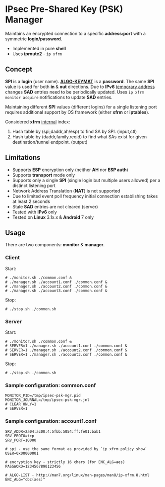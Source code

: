 # IPsec Pre-Shared Key (PSK) Manager
Maintains an encrypted connection to a specific **address:port** with a symmetric **login/password**.
 - Implemented in pure **shell**
 - Uses **iproute2** - `ip xfrm`

## Concept
**SPI** is a **login** (user name).
**[ALGO-KEYMAT](http://man7.org/linux/man-pages/man8/ip-xfrm.8.html)** is a **password**.
The same **SPI** value is used for both **in** & **out** directions.
Due to **IPv6** [temporary address](https://tools.ietf.org/html/rfc4941#section-1.2) changes **SAD** entries need to be periodically updated.
Uses `ip xfrm monitor acquire` notifications to update **SAD** entries.

Maintaining different **SPI** values (different logins) for a single listening port requires additional support by OS framework (either **xfrm** or **iptables**).

Considered **xfrm** [internal](https://paulgorman.org/technical/ipsec.txt.html) index:
  1. Hash table by (spi,daddr,ah/esp) to find SA by SPI. (input,ctl)
  2. Hash table by (daddr,family,reqid) to find what SAs exist for given
     destination/tunnel endpoint. (output)

## Limitations
 - Supports **ESP** encryption only (neither **AH** nor **ESP auth**)
 - Supports **transport** mode only
 - Supports only a single **SPI** (single login but multiple users allowed) per a distinct listening port
 - Network Address Translation (**NAT**) is not supported
 - Due to limited event poll frequency initial connection establishing takes at least 2 seconds
 - Stale **SAD** entries are not cleared (server)
 - Tested with **IPv6** only
 - Tested on **Linux** 3.1x.x & **Android** 7 only

## Usage
There are two components: **monitor** & **manager**.

### Client
Start:
```
# ./monitor.sh ./common.conf &
# ./manager.sh ./account1.conf ./common.conf &
# ./manager.sh ./account2.conf ./common.conf &
# ./manager.sh ./account3.conf ./common.conf &
```
Stop:
```
# ./stop.sh ./common.sh
```

### Server
Start:
```
# ./monitor.sh ./common.conf &
# SERVER=1 ./manager.sh ./account1.conf ./common.conf &
# SERVER=1 ./manager.sh ./account2.conf ./common.conf &
# SERVER=1 ./manager.sh ./account3.conf ./common.conf &
```
Stop:
```
# ./stop.sh ./common.sh
```

### Sample configuration: common.conf
```
MONITOR_PID=/tmp/ipsec-psk-mgr.pid
MONITOR_JOURNAL=/tmp/ipsec-psk-mgr.jnl
# CLEAR_ONLY=1
# SERVER=1
```

### Sample configuration: account1.conf
```
SRV_ADDR=2a04:ac00:4:5fbb:5054:ff:fe01:bab1
SRV_PROTO=tcp
SRV_PORT=10000

# spi - use the same format as provided by `ip xfrm policy show`
USER=0x00000001

# encryption key - strictly 16 chars (for ENC_ALG=aes)
PASSWORD=1234567890123456

# ALGO-LIST - http://man7.org/linux/man-pages/man8/ip-xfrm.8.html
ENC_ALG="cbc(aes)"
```
